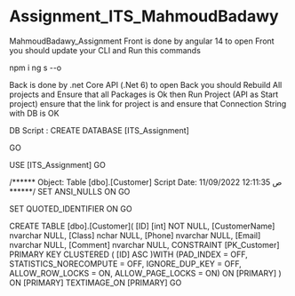 # Assignment_ITS_MahmoudBadawy

MahmoudBadawy_Assignment
Front is done by angular 14
to open Front you should update your CLI and Run this commands

npm i ng s --o

Back is done by .net Core API (.Net 6)
to open Back you should Rebuild All projects and Ensure that all Packages is Ok then Run Project (API as Start project) ensure that the link for project is and ensure that Connection String with DB is OK

DB Script :
CREATE DATABASE [ITS_Assignment]

GO

USE [ITS_Assignment] GO

/****** Object: Table [dbo].[Customer] Script Date: 11/09/2022 12:11:35 ص ******/ SET ANSI_NULLS ON GO

SET QUOTED_IDENTIFIER ON GO

CREATE TABLE [dbo].[Customer]( [ID] [int] NOT NULL, [CustomerName] nvarchar NULL, [Class] nchar NULL, [Phone] nvarchar NULL, [Email] nvarchar NULL, [Comment] nvarchar NULL, CONSTRAINT [PK_Customer] PRIMARY KEY CLUSTERED ( [ID] ASC )WITH (PAD_INDEX = OFF, STATISTICS_NORECOMPUTE = OFF, IGNORE_DUP_KEY = OFF, ALLOW_ROW_LOCKS = ON, ALLOW_PAGE_LOCKS = ON) ON [PRIMARY] ) ON [PRIMARY] TEXTIMAGE_ON [PRIMARY] GO
